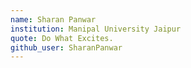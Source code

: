```yaml
---
name: Sharan Panwar
institution: Manipal University Jaipur
quote: Do What Excites.
github_user: SharanPanwar
---
```

